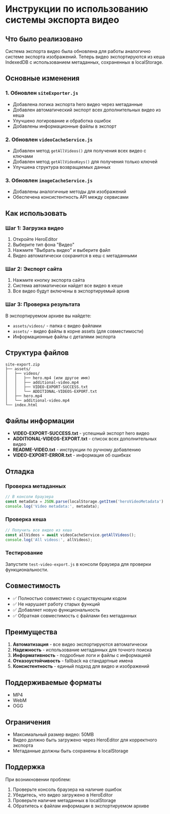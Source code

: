 # Инструкции по использованию системы экспорта видео

## Что было реализовано

Система экспорта видео была обновлена для работы аналогично системе экспорта изображений. Теперь видео экспортируются из кеша IndexedDB с использованием метаданных, сохраненных в localStorage.

## Основные изменения

### 1. Обновлен `siteExporter.js`
- Добавлена логика экспорта hero видео через метаданные
- Добавлен автоматический экспорт всех дополнительных видео из кеша
- Улучшено логирование и обработка ошибок
- Добавлены информационные файлы в экспорт

### 2. Обновлен `videoCacheService.js`
- Добавлен метод `getAllVideos()` для получения всех видео с ключами
- Добавлен метод `getAllVideoKeys()` для получения только ключей
- Улучшена структура возвращаемых данных

### 3. Обновлен `imageCacheService.js`
- Добавлены аналогичные методы для изображений
- Обеспечена консистентность API между сервисами

## Как использовать

### Шаг 1: Загрузка видео
1. Откройте HeroEditor
2. Выберите тип фона "Видео"
3. Нажмите "Выбрать видео" и выберите файл
4. Видео автоматически сохранится в кеш с метаданными

### Шаг 2: Экспорт сайта
1. Нажмите кнопку экспорта сайта
2. Система автоматически найдет все видео в кеше
3. Все видео будут включены в экспортируемый архив

### Шаг 3: Проверка результата
В экспортируемом архиве вы найдете:
- `assets/videos/` - папка с видео файлами
- `assets/` - видео файлы в корне assets (для совместимости)
- Информационные файлы с деталями экспорта

## Структура файлов

```
site-export.zip
├── assets/
│   ├── videos/
│   │   ├── hero.mp4 (или другое имя)
│   │   ├── additional-video.mp4
│   │   ├── VIDEO-EXPORT-SUCCESS.txt
│   │   └── ADDITIONAL-VIDEOS-EXPORT.txt
│   ├── hero.mp4
│   └── additional-video.mp4
└── index.html
```

## Файлы информации

- **VIDEO-EXPORT-SUCCESS.txt** - успешный экспорт hero видео
- **ADDITIONAL-VIDEOS-EXPORT.txt** - список всех дополнительных видео
- **README-VIDEO.txt** - инструкции по ручному добавлению
- **VIDEO-EXPORT-ERROR.txt** - информация об ошибках

## Отладка

### Проверка метаданных
```javascript
// В консоли браузера
const metadata = JSON.parse(localStorage.getItem('heroVideoMetadata') || '{}');
console.log('Video metadata:', metadata);
```

### Проверка кеша
```javascript
// Получить все видео из кеша
const allVideos = await videoCacheService.getAllVideos();
console.log('All videos:', allVideos);
```

### Тестирование
Запустите `test-video-export.js` в консоли браузера для проверки функциональности.

## Совместимость

- ✅ Полностью совместимо с существующим кодом
- ✅ Не нарушает работу старых функций
- ✅ Добавляет новую функциональность
- ✅ Обратная совместимость с файлами без метаданных

## Преимущества

1. **Автоматизация** - все видео экспортируются автоматически
2. **Надежность** - использование метаданных для точного поиска
3. **Информативность** - подробные логи и файлы с информацией
4. **Отказоустойчивость** - fallback на стандартные имена
5. **Консистентность** - единый подход для видео и изображений

## Поддерживаемые форматы

- MP4
- WebM  
- OGG

## Ограничения

- Максимальный размер видео: 50MB
- Видео должно быть загружено через HeroEditor для корректного экспорта
- Метаданные должны быть сохранены в localStorage

## Поддержка

При возникновении проблем:
1. Проверьте консоль браузера на наличие ошибок
2. Убедитесь, что видео загружено в HeroEditor
3. Проверьте наличие метаданных в localStorage
4. Обратитесь к файлам информации в экспортируемом архиве
